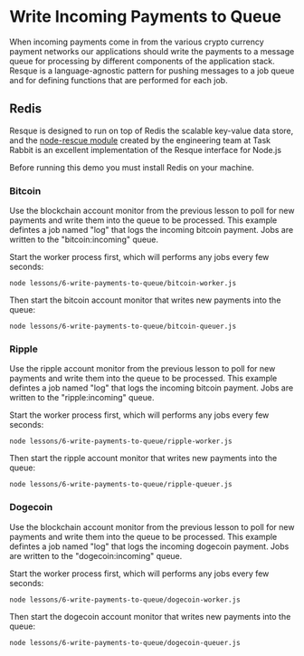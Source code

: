 # Write Incoming Payments to Queue

When incoming payments come in from the various crypto currency
payment networks our applications should write the payments to a
message queue for processing by different components of the
application stack. Resque is a language-agnostic pattern for pushing
messages to a job queue and for defining functions that are performed
for each job.

## Redis

Resque is designed to run on top of Redis the scalable key-value
data store, and the [node-rescue module](https://github.com/taskrabbit/node-resque)
created by the engineering team at Task Rabbit is an excellent implementation
of the Resque interface for Node.js

Before running this demo you must install Redis on your machine.

### Bitcoin

Use the blockchain account monitor from the previous lesson to poll
for new payments and write them into the queue to be processed.
This example defintes a job named "log" that logs the incoming
bitcoin payment. Jobs are written to the "bitcoin:incoming" queue.

Start the worker process first, which will performs any jobs every
few seconds:

    node lessons/6-write-payments-to-queue/bitcoin-worker.js

Then start the bitcoin account monitor that writes new payments
into the queue:

    node lessons/6-write-payments-to-queue/bitcoin-queuer.js

### Ripple

Use the ripple account monitor from the previous lesson to poll
for new payments and write them into the queue to be processed.
This example defintes a job named "log" that logs the incoming
bitcoin payment. Jobs are written to the "ripple:incoming" queue.

Start the worker process first, which will performs any jobs every
few seconds:

    node lessons/6-write-payments-to-queue/ripple-worker.js

Then start the ripple account monitor that writes new payments
into the queue:

    node lessons/6-write-payments-to-queue/ripple-queuer.js


### Dogecoin

Use the blockchain account monitor from the previous lesson to poll
for new payments and write them into the queue to be processed.
This example defintes a job named "log" that logs the incoming
dogecoin payment. Jobs are written to the "dogecoin:incoming" queue.

Start the worker process first, which will performs any jobs every
few seconds:

    node lessons/6-write-payments-to-queue/dogecoin-worker.js

Then start the dogecoin account monitor that writes new payments
into the queue:

    node lessons/6-write-payments-to-queue/dogecoin-queuer.js

